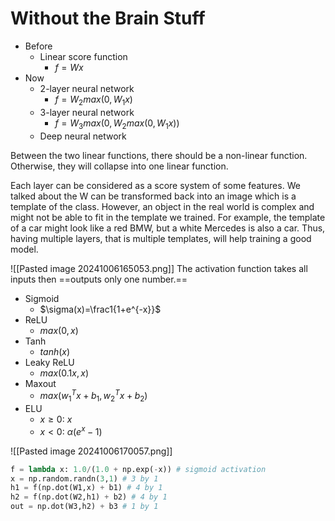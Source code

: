 # Without the Brain Stuff
- Before
	- Linear score function
		- $f=Wx$
- Now
	- 2-layer neural network
		- $f=W_2max(0,W_1x)$
	- 3-layer neural network
		- $f=W_3max(0,W_2max(0,W_1x))$
	- Deep neural network

Between the two linear functions, there should be a non-linear function. Otherwise, they will collapse into one linear function.

Each layer can be considered as a score system of some features.
We talked about the W can be transformed back into an image which is a template of the class. However, an object in the real world is complex and might not be able to fit in the template we trained. For example, the template of a car might look like a red BMW, but a white Mercedes is also a car. Thus, having multiple layers, that is multiple templates, will help training a good model.

![[Pasted image 20241006165053.png]]
The activation function takes all inputs then ==outputs only one number.==
- Sigmoid
	- $\sigma(x)=\frac1{1+e^{-x}}$
- ReLU
	- $max(0,x)$
- Tanh
	- $tanh(x)$
- Leaky ReLU
	- $max(0.1x,x)$
- Maxout
	- $max(w_1^Tx+b_1,w_2^Tx+b_2)$
- ELU
	- $x\ge0:$ $x$
	- $x<0:$ $\alpha(e^x-1)$


![[Pasted image 20241006170057.png]]

```python
f = lambda x: 1.0/(1.0 + np.exp(-x)) # sigmoid activation
x = np.random.randn(3,1) # 3 by 1
h1 = f(np.dot(W1,x) + b1) # 4 by 1
h2 = f(np.dot(W2,h1) + b2) # 4 by 1
out = np.dot(W3,h2) + b3 # 1 by 1
```

